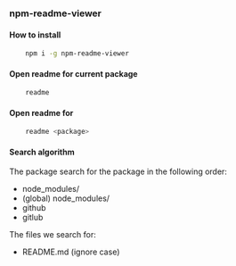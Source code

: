 ### npm-readme-viewer

#### How to install

``` bash
    npm i -g npm-readme-viewer
```

#### Open readme for current package
``` bash
    readme
```

#### Open readme for <package>
``` bash
    readme <package>
```


#### Search algorithm
The package search for the package in the following order:
* node_modules/
* (global) node_modules/
* github
* gitlub

The files we search for:
* README.md (ignore case)
